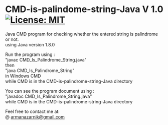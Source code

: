 # CMD-is-palindome-string-Java V 1.0 [![License: MIT](https://img.shields.io/badge/License-MIT-yellow.svg)](https://opensource.org/licenses/MIT)  
Java CMD program for checking whether the entered string is palindrome or not.  
using Java version 1.8.0  

Run the program using :  
"javac CMD_Is_Palindrome_String.java"  
then   
"java CMD_Is_Palindrome_String"   
in Windows CMD   
while CMD is in the CMD-is-palindrome-string-Java directory     
  
You can see the program document using :    
"javadoc CMD_Is_Palindrome_String.java"   
while CMD is in the CMD-is-palindrome-string-Java directory    
  
Feel free to contact me at:  
@ armanazarnik@gmail.com
